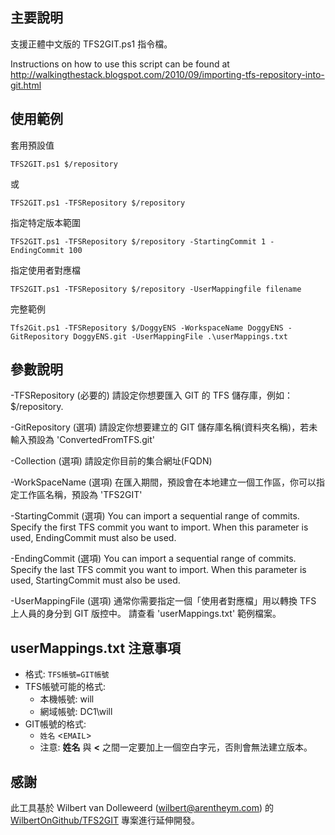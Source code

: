 
主要說明
--------

支援正體中文版的 TFS2GIT.ps1 指令檔。

Instructions on how to use this script can be found at 
http://walkingthestack.blogspot.com/2010/09/importing-tfs-repository-into-git.html

使用範例
--------

套用預設值

	TFS2GIT.ps1 $/repository

或

	TFS2GIT.ps1 -TFSRepository $/repository

指定特定版本範圍

	TFS2GIT.ps1 -TFSRepository $/repository -StartingCommit 1 -EndingCommit 100

指定使用者對應檔

	TFS2GIT.ps1 -TFSRepository $/repository -UserMappingfile filename

完整範例

	Tfs2Git.ps1 -TFSRepository $/DoggyENS -WorkspaceName DoggyENS -GitRepository DoggyENS.git -UserMappingFile .\userMappings.txt


參數說明
--------

-TFSRepository (必要的)
請設定你想要匯入 GIT 的 TFS 儲存庫，例如：$/repository. 

-GitRepository (選項)
請設定你想要建立的 GIT 儲存庫名稱(資料夾名稱)，若未輸入預設為 'ConvertedFromTFS.git'

-Collection (選項)
請設定你目前的集合網址(FQDN)

-WorkSpaceName (選項)
在匯入期間，預設會在本地建立一個工作區，你可以指定工作區名稱，預設為 'TFS2GIT'

-StartingCommit (選項)
You can import a sequential range of commits. Specify the first TFS commit you want to import.
When this parameter is used, EndingCommit must also be used.

-EndingCommit (選項)
You can import a sequential range of commits. Specify the last TFS commit you want to import.
When this parameter is used, StartingCommit must also be used.

-UserMappingFile (選項)
通常你需要指定一個「使用者對應檔」用以轉換 TFS 上人員的身分到 GIT 版控中。
請查看 'userMappings.txt' 範例檔案。

userMappings.txt 注意事項
----------------------------------

* 格式: ```TFS帳號=GIT帳號```
* TFS帳號可能的格式:
	* 本機帳號: will
	* 網域帳號: DC1\will
* GIT帳號的格式:
	* ```姓名``` &lt;```EMAIL```&gt;
	* 注意: **姓名** 與 **&lt;** 之間一定要加上一個空白字元，否則會無法建立版本。

感謝
----

此工具基於 Wilbert van Dolleweerd (wilbert@arentheym.com) 的 [WilbertOnGithub/TFS2GIT](https://github.com/WilbertOnGithub/TFS2GIT) 專案進行延伸開發。